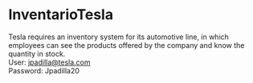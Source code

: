 # InventarioTesla
Tesla requires an inventory system for its automotive line, in which employees can see the products offered by the company and know the quantity in stock.<br>
User: jpadilla@tesla.com <br>
Password: Jpadilla20
